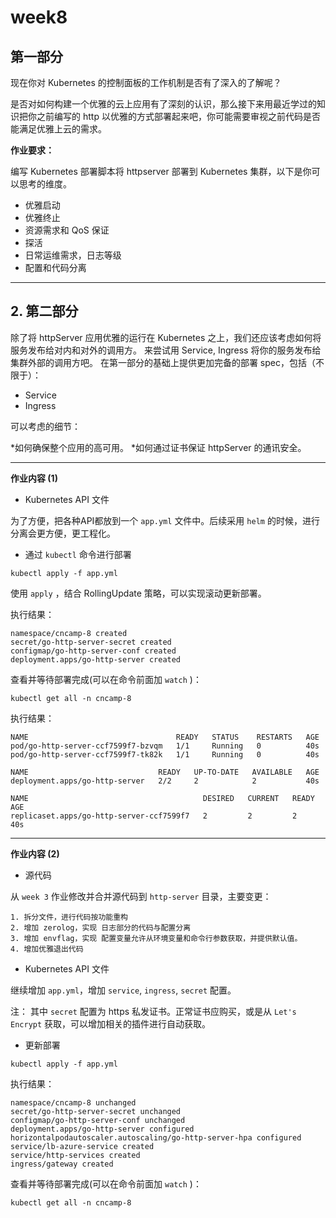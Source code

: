 # week8

## 第一部分

现在你对 Kubernetes 的控制面板的工作机制是否有了深入的了解呢？

是否对如何构建一个优雅的云上应用有了深刻的认识，那么接下来用最近学过的知识把你之前编写的 http 以优雅的方式部署起来吧，你可能需要审视之前代码是否能满足优雅上云的需求。

__作业要求：__

编写 Kubernetes 部署脚本将 httpserver 部署到 Kubernetes 集群，以下是你可以思考的维度。

* 优雅启动
* 优雅终止
* 资源需求和 QoS 保证
* 探活
* 日常运维需求，日志等级
* 配置和代码分离

---

## 2. 第二部分

除了将 httpServer 应用优雅的运行在 Kubernetes 之上，我们还应该考虑如何将服务发布给对内和对外的调用方。
来尝试用 Service, Ingress 将你的服务发布给集群外部的调用方吧。
在第一部分的基础上提供更加完备的部署 spec，包括（不限于）：

* Service
* Ingress

可以考虑的细节：

*如何确保整个应用的高可用。
*如何通过证书保证 httpServer 的通讯安全。

---

__作业内容 (1)__

* Kubernetes API 文件

为了方便，把各种API都放到一个 `app.yml` 文件中。后续采用 `helm` 的时候，进行分离会更方便，更工程化。

* 通过 `kubectl` 命令进行部署

```
kubectl apply -f app.yml
```
使用 `apply` ，结合 RollingUpdate 策略，可以实现滚动更新部署。

执行结果：
```
namespace/cncamp-8 created
secret/go-http-server-secret created
configmap/go-http-server-conf created
deployment.apps/go-http-server created
```

查看并等待部署完成(可以在命令前面加 `watch` )：
```
kubectl get all -n cncamp-8
```
执行结果：
```
NAME                                 READY   STATUS    RESTARTS   AGE
pod/go-http-server-ccf7599f7-bzvqm   1/1     Running   0          40s
pod/go-http-server-ccf7599f7-tk82k   1/1     Running   0          40s

NAME                             READY   UP-TO-DATE   AVAILABLE   AGE
deployment.apps/go-http-server   2/2     2            2           40s

NAME                                       DESIRED   CURRENT   READY   AGE
replicaset.apps/go-http-server-ccf7599f7   2         2         2       40s
```

---

__作业内容 (2)__

* 源代码

从 `week 3` 作业修改并合并源代码到 `http-server` 目录，主要变更：

```
1. 拆分文件，进行代码按功能重构
2. 增加 zerolog，实现 日志部分的代码与配置分离
3. 增加 envflag，实现 配置变量允许从环境变量和命令行参数获取，并提供默认值。
4. 增加优雅退出代码
```

* Kubernetes API 文件

继续增加 `app.yml`，增加 `service`, `ingress`, `secret` 配置。

注： 其中 `secret` 配置为 https 私发证书。正常证书应购买，或是从 `Let's Encrypt` 获取，可以增加相关的插件进行自动获取。

* 更新部署

```
kubectl apply -f app.yml
```

执行结果：

```
namespace/cncamp-8 unchanged
secret/go-http-server-secret unchanged
configmap/go-http-server-conf unchanged
deployment.apps/go-http-server configured
horizontalpodautoscaler.autoscaling/go-http-server-hpa configured
service/lb-azure-service created
service/http-services created
ingress/gateway created
```

查看并等待部署完成(可以在命令前面加 `watch` )：
```
kubectl get all -n cncamp-8
```